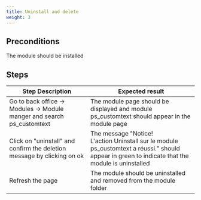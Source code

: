 ```yaml
---
title: Uninstall and delete
weight: 3
---
```


## Preconditions

The module should be installed
## Steps
| Step Description | Expected result |
| ----- | ----- |
| Go to back office -> Modules -> Module manger and search ps_customtext | The module page should be displayed and module ps_customtext should appear in the module page |
| Click on "uninstall" and confirm the deletion message by clicking on ok | The message "Notice!<br>L'action Uninstall sur le module ps_customtext a réussi." should appear in green to indicate that the module is uninstalled |
| Refresh the page | The module should be uninstalled and removed from the module folder |
